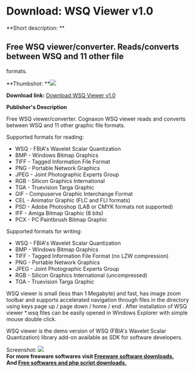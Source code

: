 # Download: WSQ Viewer v1.0

**Short description: **

## Free WSQ viewer/converter. Reads/converts between WSQ and 11 other file
formats.

  
**Thumbshot: **![](http://www.freewarefiles.com/screenshot/WSQviewer_md.gif)   
  
**Download link:** [Download WSQ Viewer v1.0](http://freesoftwares.boysofts.com/WSQ-Viewer-V_program_20022.html)  
  

**Publisher's Description**  
  

Free WSQ viewer/converter. Cognaxon WSQ viewer reads and converts between WSQ
and 11 other graphic file formats.

Supported formats for reading:

  * WSQ - FBIA's Wavelet Scalar Quantization 
  * BMP - Windows Bitmap Graphics 
  * TIFF - Tagged Information File Format 
  * PNG - Portable Network Graphics 
  * JPEG - Joint Photographic Experts Group 
  * RGB - Silicon Graphics International 
  * TGA - Truevision Targa Graphic 
  * GIF - Compuserve Graphic Interchange Format 
  * CEL - Animator Graphic (FLC and FLI formats) 
  * PSD - Adobe Photoshop (LAB or CMYK formats not supported) 
  * IFF - Amiga Bitmap Graphic (8 bits) 
  * PCX - PC Paintbrush Bitmap Graphic 

Supported formats for writing:

  * WSQ - FBIA's Wavelet Scalar Quantization 
  * BMP - Windows Bitmap Graphics 
  * TIFF - Tagged Information File Format (no LZW compression) 
  * PNG - Portable Network Graphics 
  * JPEG - Joint Photographic Experts Group 
  * RGB - Silicon Graphics International (uncompressed) 
  * TGA - Truevision Targa Graphic 

WSQ viewer is small (less than 1 Megabyte) and fast, has image zoom toolbar
and supports accelerated navigation through files in the directory using keys
page up / page down / home / end . After installation of WSQ viewer *.wsq
files can be easily opened in Windows Explorer with simple mouse double click.

WSQ viewer is the demo version of WSQ (FBIA's Wavelet Scalar Quantization)
library add-on available as SDK for software developers.

  
  
Screenshot: ![](http://www.freewarefiles.com/screenshot/WSQviewer.gif)  
**For more freeware softwares visit [Freeware software downloads.](http://freesoftwares.boysofts.com/)**   
**And [Free softwares and php script downloads.](http://www.boysofts.com/)**

